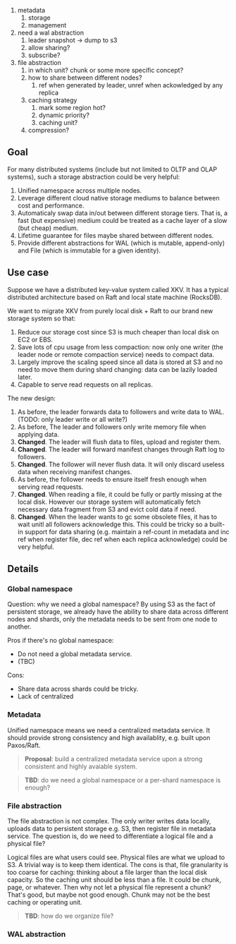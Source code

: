 1. metadata
    1. storage
    1. management
1. need a wal abstraction
    1. leader snapshot -> dump to s3
    1. allow sharing?
    1. subscribe?
1. file abstraction
    1. in which unit? chunk or some more specific concept?
    1. how to share between different nodes?
        1. ref when generated by leader, unref when ackowledged by any replica
    1. caching strategy
        1. mark some region hot?
        1. dynamic priority?
        1. caching unit?
    1. compression?

## Goal

For many distributed systems (include but not limited to OLTP and OLAP systems), such a storage abstraction could be very helpful:
1. Unified namespace across multiple nodes.
2. Leverage different cloud native storage mediums to balance between cost and performance.
3. Automaticaly swap data in/out between different storage tiers. That is, a fast (but expensive) medium could be treated as a cache layer of a slow (but cheap) medium.
4. Lifetime guarantee for files maybe shared between different nodes.
5. Provide different abstractions for WAL (which is mutable, append-only) and File (which is immutable for a given identity).

## Use case

Suppose we have a distributed key-value system called XKV. It has a typical distributed architecture based on Raft and local state machine (RocksDB).

We want to migrate XKV from purely local disk + Raft to our brand new storage system so that:
1. Reduce our storage cost since S3 is much cheaper than local disk on EC2 or EBS.
2. Save lots of cpu usage from less compaction: now only one writer (the leader node or remote compaction service) needs to compact data.
3. Largely improve the scaling speed since all data is stored at S3 and no need to move them during shard changing: data can be lazily loaded later.
4. Capable to serve read requests on all replicas.

The new design:
1. As before, the leader forwards data to followers and write data to WAL. (TODO: only leader write or all write?)
2. As before, The leader and followers only write memory file when applying data.
3. **Changed**. The leader will flush data to files, upload and register them.
4. **Changed**. The leader will forward manifest changes through Raft log to followers.
5. **Changed**. The follower will never flush data. It will only discard useless data when receiving manifest changes.
6. As before, the follower needs to ensure itself fresh enough when serving read requests.
7. **Changed**. When reading a file, it could be fully or partly missing at the local disk. However our storage system will automatically fetch necessary data fragment from S3 and evict cold data if need.
8. **Changed**. When the leader wants to gc some obsolete files, it has to wait unitl all followers acknowledge this. This could be tricky so a built-in support for data sharing (e.g. maintain a ref-count in metadata and inc ref when register file, dec ref when each replica acknowledge) could be very helpful.

## Details

### Global namespace

Question: why we need a global namespace? By using S3 as the fact of persistent storage, we already have the ability to share data across different nodes and shards, only the metadata needs to be sent from one node to another.

Pros if there's no global namespace:
- Do not need a global metadata service.
- (TBC)

Cons:
- Share data across shards could be tricky.
- Lack of centralized 

### Metadata

Unified namespace means we need a centralized metadata service. It should provide strong consistency and high availablity, e.g. built upon Paxos/Raft.

> **Proposal**: build a centralized metadata service upon a strong consistent and highly avaiable system.

> **TBD**: do we need a global namespace or a per-shard namespace is enough?

### File abstraction

The file abstraction is not complex. The only writer writes data locally, uploads data to persistent storage e.g. S3, then register file in metadata service. The question is, do we need to differentiate a logical file and a physical file?

Logical files are what users could see. Physical files are what we upload to S3. A trivial way is to keep them identical. The cons is that, file granularity is too coarse for caching: thinking about a file larger than the local disk capacity. So the caching unit should be less than a file. It could be chunk, page, or whatever. Then why not let a physical file represent a chunk? That's good, but maybe not good enough. Chunk may not be the best caching or operating unit.

> **TBD**: how do we organize file?

### WAL abstraction

